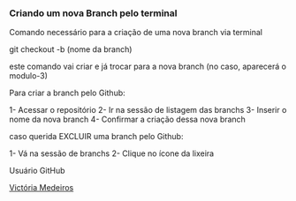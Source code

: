 ### Criando um nova Branch pelo terminal

Comando necessário para a criação de uma nova branch via terminal

git checkout -b (nome da branch)

este comando vai criar e já trocar para a nova branch (no caso, aparecerá o modulo-3)

Para criar a branch pelo Github:

1- Acessar o repositório
2- Ir na sessão de listagem das branchs
3- Inserir o nome da nova branch
4- Confirmar a criação dessa nova branch

caso querida EXCLUIR uma branch pelo Github:

1- Vá na sessão de branchs
2- Clique no ícone da lixeira

Usuário GitHub

[Victória Medeiros](https://github.com/victoriamsm)
